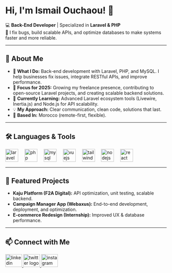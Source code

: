 # Hi, I'm Ismail Ouchaou! 👋

💻 **Back-End Developer** | Specialized in **Laravel & PHP**  
🚀 I fix bugs, build scalable APIs, and optimize databases to make systems faster and more reliable.  

---

## 🔧 About Me  
- 🌟 **What I Do:** Back-end development with Laravel, PHP, and MySQL. I help businesses fix issues, integrate RESTful APIs, and improve performance.  
- 🎯 **Focus for 2025:** Growing my freelance presence, contributing to open-source Laravel projects, and creating scalable backend solutions.  
- 🌱 **Currently Learning:** Advanced Laravel ecosystem tools (Livewire, Inertia.js) and Node.js for API scalability.  
- 💡 **My Approach:** Clear communication, clean code, solutions that last.  
- 📍 **Based In:** Morocco (remote-first, flexible).  

---

## 🛠 Languages & Tools  
<div align="left">
  <img src="https://cdn.jsdelivr.net/gh/devicons/devicon@latest/icons/laravel/laravel-original.svg" height="40" alt="laravel logo"  />
  <img width="12" />
  <img src="https://cdn.jsdelivr.net/gh/devicons/devicon@latest/icons/php/php-original.svg" height="40" alt="php logo"  />
  <img width="12" />
  <img src="https://cdn.jsdelivr.net/gh/devicons/devicon@latest/icons/mysql/mysql-original.svg" height="40" alt="mysql logo"  />
  <img width="12" />
  <img src="https://cdn.jsdelivr.net/gh/devicons/devicon@latest/icons/vuejs/vuejs-original.svg" height="40" alt="vuejs logo"  />
  <img width="12" />
  <img src="https://cdn.jsdelivr.net/gh/devicons/devicon@latest/icons/tailwindcss/tailwindcss-original-wordmark.svg" height="40" alt="tailwindcss logo"  />
  <img width="12" />
  <img src="https://cdn.jsdelivr.net/gh/devicons/devicon@latest/icons/nodejs/nodejs-original.svg" height="40" alt="nodejs logo"  />
  <img width="12" />
  <img src="https://cdn.jsdelivr.net/gh/devicons/devicon@latest/icons/react/react-original.svg" height="40" alt="react logo"  />
</div>

---

## 📂 Featured Projects  
- **Kaju Platform (F2A Digital):** API optimization, unit testing, scalable backend.  
- **Campaign Manager App (Webaxus):** End-to-end development, deployment, and optimization.  
- **E-commerce Redesign (Internship):** Improved UX & database performance.  

---

## 📫 Connect with Me  
<div align="left">
  <a href="https://www.linkedin.com/in/ismailouchadev/" target="_blank">
    <img src="https://raw.githubusercontent.com/maurodesouza/profile-readme-generator/master/src/assets/icons/social/linkedin/default.svg" width="52" height="40" alt="linkedin logo"  />
  </a>
  <a href="https://x.com/ismailouchadev" target="_blank">
    <img src="https://raw.githubusercontent.com/maurodesouza/profile-readme-generator/master/src/assets/icons/social/twitter/default.svg" width="52" height="40" alt="twitter logo"  />
  </a>
  <a href="https://www.instagram.com/ismailouchadev" target="_blank">
    <img src="https://raw.githubusercontent.com/maurodesouza/profile-readme-generator/master/src/assets/icons/social/instagram/default.svg" width="52" height="40" alt="instagram logo"  />
  </a>
</div>
